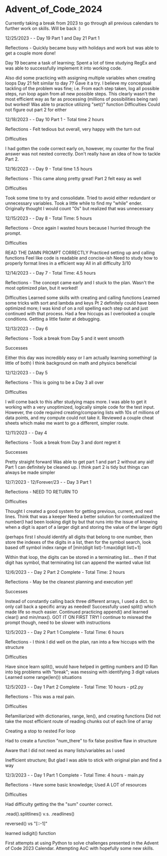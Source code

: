 # Advent_of_Code_2024
Currently taking a break from 2023 to go through all previous calendars to further work on skills. Will be back :)

12/25/2023 - - Day 19 Part 1 and Day 21 Part 1

Reflections - Quickly became busy with holidays and work but was able to get a couple more done!

Day 19 became a task of learning; Spent a lot of time studying RegEx and was able to successfully implement it into working code.

Also did some practicing with assigning multiple variables when creating loops Day 21 felt similar to day 7? Gave it a try. I believe my conceptual tackling of the problem was fine; i.e. From each step taken, log all possible steps, run loop again from all new possible steps. This clearly wasn't the most efficient way as far as processing (millions of possibilities being ran) but worked! Was able to practice utilizing "set()" function Difficulties Could not figure out part 2 for either

12/18/2023 - - Day 10 Part 1 - Total time 2 hours

Reflections - Felt tedious but overall, very happy with the turn out

Difficulties

I had gotten the code correct early on, however, my counter for the final answer was not nested correctly. Don't really have an idea of how to tackle Part 2.

12/16/2023 - - Day 9 - Total time 1.5 hours

Reflections - This came along pretty great! Part 2 felt easy as well

Difficulties

Took some time to try and consolidate. Tried to avoid either redundant or unnecessary variables. Took a little while to find my "while" ender. Originally thought I would count "0s" but realized that was unnecessary

12/15/2023 - - Day 8 - Total Time: 5 hours

Reflections - Once again I wasted hours because I hurried through the prompt.

Difficulties

READ THE DAMN PROMPT CORRECTLY Practiced setting up and calling functions Feel like code is readable and concise-ish Need to study how to properly format lines in a efficient way All in all difficulty 3/10

12/14/2023 - - Day 7 - Total Time: 4.5 hours

Reflections - The concept came early and I stuck to the plan. Wasn't the most optimized plan, but it worked!

Difficulties Learned some skills with creating and calling functions Learned some tricks with sort and lambda and keys Pt 2 definitely could have been optimized more; I was kind of on a roll spelling each step out and just continued with that process. Had a few hiccups as I overlooked a couple conditions. Getting a little faster at debugging.

12/13/2023 - - Day 6

Reflections - Took a break from Day 5 and it went smooth

Successes

Either this day was incredibly easy or I am actually learning something! (a little of both) I think background on math and physics beneficial

12/12/2023 - - Day 5

Reflections - This is going to be a Day 3 all over

Difficulties

I will come back to this after studying maps more. I was able to get it working with a very unoptimized, logically simple code for the test input. However, the code required creating/comparing lists with 10s of millions of data points, and my compute could not take it. Reviewed a couple cheat sheets which make me want to go a different, simpler route.

12/11/2023 - - Day 4

Reflections - Took a break from Day 3 and dont regret it

Successes

Pretty straight forward Was able to get part 1 and part 2 without any aid! Part 1 can definitely be cleaned up. I think part 2 is tidy but things can always be made simpler

12/7/2023 - 12/Forever/23 - - Day 3 Part 1

Reflections - NEED TO RETURN TO

Difficulties

Thought I created a good system for getting previous, current, and next lines. Think that was a keeper Need a better solution for contextualized the number(I had been looking digit by but that runs into the issue of knowing when a digit is apart of a larger digit and storing the value of the larger digit)

(perhaps first I should identify all digits that belong to one number, then store the indexes of the digits in a list, then for the symbol search, look based off symbol index range of [min(digit list)-1:max(digit list)+1]

Within that loop, the digits can be stored in a terminating list... then if that digit has symbol, that terminating list can append the wanted value list

12/6/2023 - - Day 2 Part 2 Complete - Total Time: 2 hours

Reflections - May be the cleanest planning and execution yet!

Successes

Instead of constantly calling back three different arrays, I used a dict. to only call back a specific array as needed! Successfully used split() which made life so much easier. Continued practicing append() and learned clear() and min/max(). GOT IT ON FIRST TRY! I continue to misread the prompt though, need to be slower with instructions

12/5/2023 - - Day 2 Part 1 Complete - Total Time: 6 hours

Reflections - I think I did well on the plan, ran into a few hiccups with the structure

Difficulties

Have since learn split(), would have helped in getting numbers and ID Ran into big problems with "break"; was messing with identifying 3 digit values Learned some range(len()) situations

12/5/2023 - - Day 1 Part 2 Complete - Total Time: 10 hours - pt2.py

Reflections - This was a real pain.

Difficulties

Refamiliarized with dictionaries, range, len(), and creating functions Did not take the most efficient route of reading chunks out of each line of array

Creating a stop to nested For loop

Had to create a function "num_there" to fix false positive flaw in structure

Aware that I did not need as many lists/variables as I used

Inefficient structure; But glad I was able to stick with original plan and find a way

12/3/2023 - - Day 1 Part 1 Complete - Total Time: 4 hours - main.py

Reflections - Have some basic knowledge; Used A LOT of resources

Difficulties

Had difficulty getting the the "sum" counter correct.

.read().splitlines() v.s. .readlines()

reversed() vs "[::-1]"

learned isdigit() function

First attempts at using Python to solve challenges presented in the Advent of Code 2023 Calendar.
Attempting AoC with hopefully some new skills.
